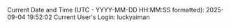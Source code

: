 Current Date and Time (UTC - YYYY-MM-DD HH:MM:SS formatted): 2025-09-04 19:52:02
Current User's Login: luckyaiman
